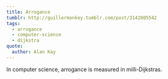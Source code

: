 ```yaml
---
title: Arrogance
tumblr: http://guillermonkey.tumblr.com/post/3142805542
tags:
  - arrogance
  - computer-science
  - dijkstra
quote:
  author: Alan Kay
---
```


In computer science, arrogance is measured in milli-Dijkstras.
